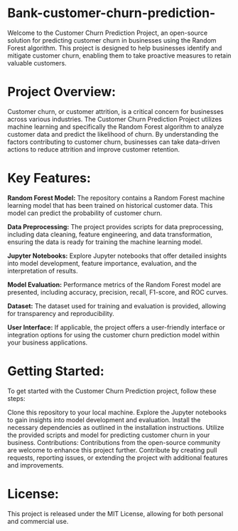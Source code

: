 # Bank-customer-churn-prediction-
Welcome to the Customer Churn Prediction Project, an open-source solution for predicting customer churn in businesses using the Random Forest algorithm. This project is designed to help businesses identify and mitigate customer churn, enabling them to take proactive measures to retain valuable customers.
# Project Overview:
Customer churn, or customer attrition, is a critical concern for businesses across various industries. The Customer Churn Prediction Project utilizes machine learning and specifically the Random Forest algorithm to analyze customer data and predict the likelihood of churn. By understanding the factors contributing to customer churn, businesses can take data-driven actions to reduce attrition and improve customer retention.

# Key Features:
**Random Forest Model:** The repository contains a Random Forest machine learning model that has been trained on historical customer data. This model can predict the probability of customer churn.

**Data Preprocessing:** The project provides scripts for data preprocessing, including data cleaning, feature engineering, and data transformation, ensuring the data is ready for training the machine learning model.

**Jupyter Notebooks:** Explore Jupyter notebooks that offer detailed insights into model development, feature importance, evaluation, and the interpretation of results.

**Model Evaluation:** Performance metrics of the Random Forest model are presented, including accuracy, precision, recall, F1-score, and ROC curves.

**Dataset:** The dataset used for training and evaluation is provided, allowing for transparency and reproducibility.

**User Interface:** If applicable, the project offers a user-friendly interface or integration options for using the customer churn prediction model within your business applications.

# Getting Started:
To get started with the Customer Churn Prediction project, follow these steps:

Clone this repository to your local machine.
Explore the Jupyter notebooks to gain insights into model development and evaluation.
Install the necessary dependencies as outlined in the installation instructions.
Utilize the provided scripts and model for predicting customer churn in your business.
Contributions:
Contributions from the open-source community are welcome to enhance this project further. Contribute by creating pull requests, reporting issues, or extending the project with additional features and improvements.

# License:
This project is released under the MIT License, allowing for both personal and commercial use.

